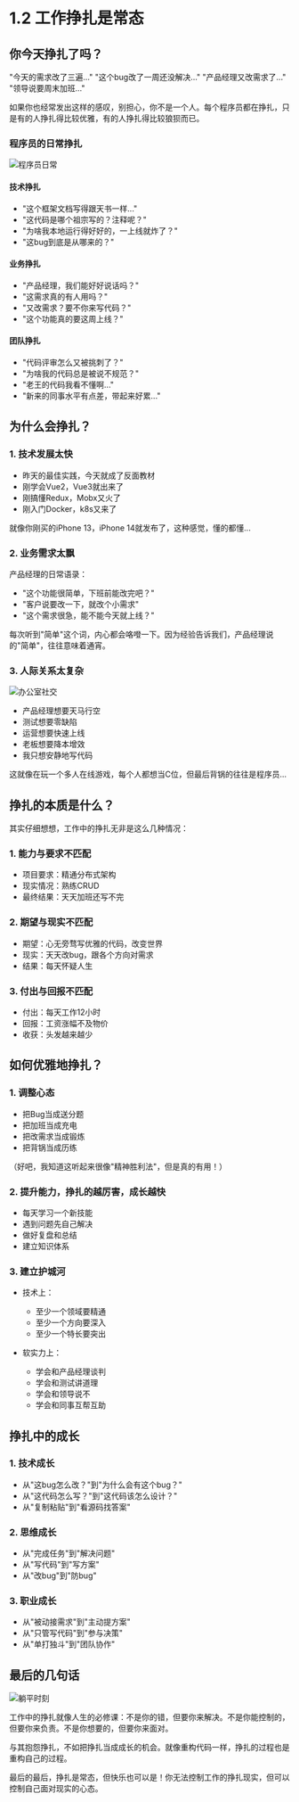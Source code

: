 # 1.2 工作挣扎是常态

## 你今天挣扎了吗？

"今天的需求改了三遍..."
"这个bug改了一周还没解决..."
"产品经理又改需求了..."
"领导说要周末加班..."

如果你也经常发出这样的感叹，别担心，你不是一个人。每个程序员都在挣扎，只是有的人挣扎得比较优雅，有的人挣扎得比较狼狈而已。

### 程序员的日常挣扎

![程序员日常](../assets/images/chapter1/programmer-daily.jpg)

#### 技术挣扎
- "这个框架文档写得跟天书一样..."
- "这代码是哪个祖宗写的？注释呢？"
- "为啥我本地运行得好好的，一上线就炸了？"
- "这bug到底是从哪来的？"

#### 业务挣扎
- "产品经理，我们能好好说话吗？"
- "这需求真的有人用吗？"
- "又改需求？要不你来写代码？"
- "这个功能真的要这周上线？"

#### 团队挣扎
- "代码评审怎么又被挑刺了？"
- "为啥我的代码总是被说不规范？"
- "老王的代码我看不懂啊..."
- "新来的同事水平有点差，带起来好累..."

## 为什么会挣扎？

### 1. 技术发展太快
- 昨天的最佳实践，今天就成了反面教材
- 刚学会Vue2，Vue3就出来了
- 刚搞懂Redux，Mobx又火了
- 刚入门Docker，k8s又来了

就像你刚买的iPhone 13，iPhone 14就发布了，这种感觉，懂的都懂...

### 2. 业务需求太飘
产品经理的日常语录：
- "这个功能很简单，下班前能改完吧？"
- "客户说要改一下，就改个小需求"
- "这个需求很急，能不能今天就上线？"

每次听到"简单"这个词，内心都会咯噔一下。因为经验告诉我们，产品经理说的"简单"，往往意味着通宵。

### 3. 人际关系太复杂

![办公室社交](../assets/images/chapter1/office-social.jpg)

- 产品经理想要天马行空
- 测试想要零缺陷
- 运营想要快速上线
- 老板想要降本增效
- 我只想安静地写代码

这就像在玩一个多人在线游戏，每个人都想当C位，但最后背锅的往往是程序员...

## 挣扎的本质是什么？

其实仔细想想，工作中的挣扎无非是这么几种情况：

### 1. 能力与要求不匹配
- 项目要求：精通分布式架构
- 现实情况：熟练CRUD
- 最终结果：天天加班还写不完

### 2. 期望与现实不匹配
- 期望：心无旁骛写优雅的代码，改变世界
- 现实：天天改bug，跟各个方向对需求
- 结果：每天怀疑人生

### 3. 付出与回报不匹配
- 付出：每天工作12小时
- 回报：工资涨幅不及物价
- 收获：头发越来越少

## 如何优雅地挣扎？

### 1. 调整心态
- 把Bug当成送分题
- 把加班当成充电
- 把改需求当成锻炼
- 把背锅当成历练

（好吧，我知道这听起来很像"精神胜利法"，但是真的有用！）

### 2. 提升能力，挣扎的越厉害，成长越快
- 每天学习一个新技能
- 遇到问题先自己解决
- 做好复盘和总结
- 建立知识体系

### 3. 建立护城河

- 技术上：
  - 至少一个领域要精通
  - 至少一个方向要深入
  - 至少一个特长要突出

- 软实力上：
  - 学会和产品经理谈判
  - 学会和测试讲道理
  - 学会和领导说不
  - 学会和同事互帮互助

## 挣扎中的成长

### 1. 技术成长
- 从"这bug怎么改？"到"为什么会有这个bug？"
- 从"这代码怎么写？"到"这代码该怎么设计？"
- 从"复制粘贴"到"看源码找答案"

### 2. 思维成长
- 从"完成任务"到"解决问题"
- 从"写代码"到"写方案"
- 从"改bug"到"防bug"

### 3. 职业成长
- 从"被动接需求"到"主动提方案"
- 从"只管写代码"到"参与决策"
- 从"单打独斗"到"团队协作"

## 最后的几句话

![躺平时刻](../assets/images/chapter1/relax.jpg)

工作中的挣扎就像人生的必修课：不是你的错，但要你来解决。不是你能控制的，但要你来负责。不是你想要的，但要你来面对。

与其抱怨挣扎，不如把挣扎当成成长的机会。就像重构代码一样，挣扎的过程也是重构自己的过程。

最后的最后，挣扎是常态，但快乐也可以是！你无法控制工作的挣扎现实，但可以控制自己面对现实的心态。

